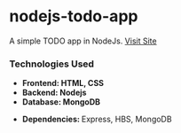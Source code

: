 # nodejs-todo-app
A simple TODO app in NodeJs.
<a href="https://leo-nodejs-todo-app.herokuapp.com/">Visit Site</a>

<h3> Technologies Used </h3>
<ul>
  <li><b>Frontend: HTML, CSS</b></li>
  <li><b>Backend: Nodejs </b></li>
  <li><b>Database: MongoDB </b></li>
</ul>

<ul>
  <li> <b> Dependencies: </b> Express, HBS, MongoDB</li>
</ul>
